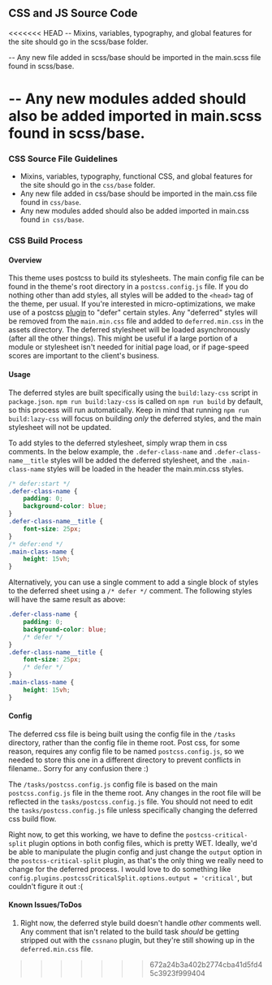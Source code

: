 ## CSS and JS Source Code

<<<<<<< HEAD
-- Mixins, variables, typography, and global features for the site should go in the scss/base folder. 

-- Any new file added in scss/base should be imported in the main.scss file found in scss/base.

-- Any new modules added should also be added imported in main.scss found in scss/base.
=======
### CSS Source File Guidelines
- Mixins, variables, typography, functional CSS, and global features for the site should go in the `css/base` folder. 
- Any new file added in css/base should be imported in the main.css file found in `css/base`.
- Any new modules added should also be added imported in main.css found `in css/base`.

### CSS Build Process
#### Overview
This theme uses postcss to build its stylesheets. The main config file can be found in the theme's root directory in a `postcss.config.js` file. If you do nothing other than add styles, all styles will
be added to the `<head>` tag of the theme, per usual. If you're interested in micro-optimizations, we make use of a postcss [plugin](https://www.npmjs.com/package/postcss-critical-split) to "defer" certain styles. Any "deferred" styles will be removed from the
`main.min.css` file and added to `deferred.min.css` in the assets directory. The deferred stylesheet will be loaded asynchronously (after all the other things). This might be useful if a large portion of
a module or stylesheet isn't needed for initial page load, or if page-speed scores are important to the client's business. 

#### Usage
The deferred styles are built specifically using the `build:lazy-css` script in `package.json`. `npm run build:lazy-css` is called on `npm run build` by default, so this process will run automatically.
Keep in mind that running `npm run build:lazy-css` will focus on building _only_ the deferred styles, and the main stylesheet will not be updated. 

To add styles to the deferred stylesheet, simply wrap them in css comments. In the below example, the `.defer-class-name` and `.defer-class-name__title` styles will be added the deferred stylesheet, and 
the `.main-class-name` styles will be loaded in the header the main.min.css styles.
```css
/* defer:start */
.defer-class-name {
    padding: 0;
    background-color: blue;
}
.defer-class-name__title {
    font-size: 25px;
}
/* defer:end */
.main-class-name {
    height: 15vh;
}
```

Alternatively, you can use a single comment to add a single block of styles to the deferred sheet using a `/* defer */` comment. The following styles will have the same result as above:
```css
.defer-class-name {
    padding: 0;
    background-color: blue;
    /* defer */
}
.defer-class-name__title {
    font-size: 25px;
    /* defer */
}
.main-class-name {
    height: 15vh;
}
```

#### Config
The deferred css file is being built using the config file in the `/tasks` directory, rather than the config file in theme root. 
Post css, for some reason, requires any config file to be named `postcss.config.js`, so we needed to store this one in a different 
directory to prevent conflicts in filename.. Sorry for any confusion there :)

The `/tasks/postcss.config.js` config file is based on the main `postcss.config.js` file in the theme root. Any changes in the root file 
will be reflected in the `tasks/postcss.config.js` file. You should not need to edit the `tasks/postcss.config.js` file unless specifically 
changing the deferred css build flow.

Right now, to get this working, we have to define the `postcss-critical-split` plugin options in both config files, which is pretty WET. 
Ideally, we'd be able to manipulate the plugin config and just change the `output` option in the `postcss-critical-split` plugin, as that's 
the only thing we really need to change for the deferred process. I would love to do something like 
`config.plugins.postcssCriticalSplit.options.output = 'critical'`, but couldn't figure it out :(

#### Known Issues/ToDos
1. Right now, the deferred style build doesn't handle _other_ comments well. Any comment that isn't related to the build task _should_ be
getting stripped out with the `cssnano` plugin, but they're still showing up in the `deferred.min.css` file.
>>>>>>> 672a24b3a402b2774cba41d5fd45c3923f999404

